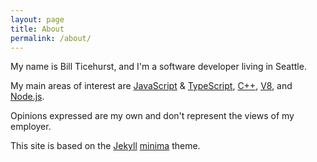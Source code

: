 ```yaml
---
layout: page
title: About
permalink: /about/
---
```


<div style="position: relative">
  <div class="img-circular"></div>
</div>

My name is Bill Ticehurst, and I'm a software developer living in Seattle.

My main areas of interest are [JavaScript](https://tc39.github.io/ecma262/) &
[TypeScript](http://www.typescriptlang.org), [C++](https://isocpp.org/),
[V8](https://v8.dev), and [Node.js](https://nodejs.org/en/).

Opinions expressed are my own and don't represent the views of my employer.

This site is based on the [Jekyll](https://jekyllrb.com) [minima](https://github.com/jekyll/minima) theme.

